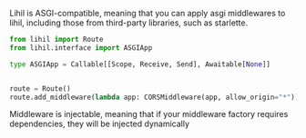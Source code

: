 Lihil is ASGI-compatible, meaning that you can apply asgi middlewares to lihil, including those from third-party libraries, such as starlette.


```python
from lihil import Route
from lihil.interface import ASGIApp

type ASGIApp = Callable[[Scope, Receive, Send], Awaitable[None]]


route = Route()
route.add_middleware(lambda app: CORSMiddleware(app, allow_origin="*"))
```


Middleware is injectable, meaning that if your middleware factory requires dependencies, they will be injected dynamically
